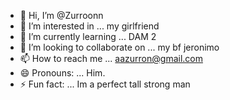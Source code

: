- 👋 Hi, I’m @Zurroonn
- 👀 I’m interested in ... my girlfriend
- 🌱 I’m currently learning ... DAM 2 
- 💞️ I’m looking to collaborate on ... my bf jeronimo
- 📫 How to reach me ... aazurron@gmail.com
- 😄 Pronouns: ... Him.
- ⚡ Fun fact: ... Im a perfect tall strong man

<!---
Zurroonn/Zurroonn is a ✨ special ✨ repository because its `README.md` (this file) appears on your GitHub profile.
You can click the Preview link to take a look at your changes.
--->
